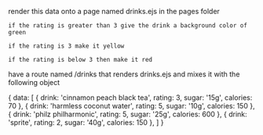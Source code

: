 render this data onto a page named drinks.ejs in the pages folder

	if the rating is greater than 3 give the drink a background color of green

	if the rating is 3 make it yellow

	if the rating is below 3 then make it red

have a route named /drinks that renders drinks.ejs and mixes it with the following object

{
	data: [
		{
			drink: 'cinnamon peach black tea',
			rating: 3,
			sugar: '15g',
			calories: 70
		},
		{
			drink: 'harmless coconut water',
			rating: 5,
			sugar: '10g',
			calories: 150
		},
		{
			drink: 'philz philharmonic',
			rating: 5,
			sugar: '25g',
			calories: 600
		},
		{
			drink: 'sprite',
			rating: 2,
			sugar: '40g',
			calories: 150
		},
	]
}